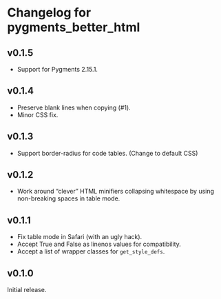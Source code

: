 Changelog for pygments_better_html
==================================

v0.1.5
------

* Support for Pygments 2.15.1.

v0.1.4
------

* Preserve blank lines when copying (#1).
* Minor CSS fix.

v0.1.3
------

* Support border-radius for code tables. (Change to default CSS)

v0.1.2
------

* Work around “clever” HTML minifiers collapsing whitespace by using
  non-breaking spaces in table mode.

v0.1.1
------

* Fix table mode in Safari (with an ugly hack).
* Accept True and False as linenos values for compatibility.
* Accept a list of wrapper classes for `get_style_defs`.

v0.1.0
------

Initial release.
